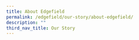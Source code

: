 ```yaml
---
title: About Edgefield
permalink: /edgefield/our-story/about-edgefield/
description: ""
third_nav_title: Our Story
---
```

